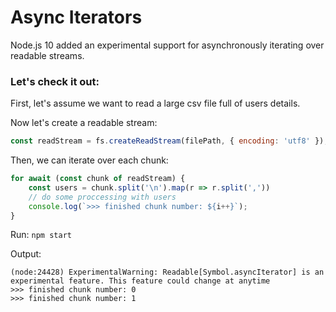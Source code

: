 # Async Iterators
Node.js 10 added an experimental support for asynchronously iterating over readable streams.

### Let's check it out:

First, let's assume we want to read a large csv file full of users details.

Now let's create a readable stream:
```js
const readStream = fs.createReadStream(filePath, { encoding: 'utf8' });
```

Then, we can iterate over each chunk:
```js
for await (const chunk of readStream) {
    const users = chunk.split('\n').map(r => r.split(','))
    // do some proccessing with users
    console.log(`>>> finished chunk number: ${i++}`);
}
```

Run:
`npm start`

Output:
```
(node:24428) ExperimentalWarning: Readable[Symbol.asyncIterator] is an experimental feature. This feature could change at anytime
>>> finished chunk number: 0
>>> finished chunk number: 1
```
